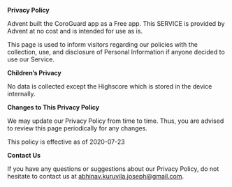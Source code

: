 **Privacy Policy**

Advent built the CoroGuard app as a Free app. This SERVICE is provided by Advent at no cost and is intended for use as is.

This page is used to inform visitors regarding our policies with the collection, use, and disclosure of Personal Information if anyone decided to use our Service.

**Children’s Privacy**

No data is collected except the Highscore which is stored in the device internally.

**Changes to This Privacy Policy**

We may update our Privacy Policy from time to time. Thus, you are advised to review this page periodically for any changes.

This policy is effective as of 2020-07-23

**Contact Us**

If you have any questions or suggestions about our Privacy Policy, do not hesitate to contact us at abhinav.kuruvila.joseph@gmail.com.

